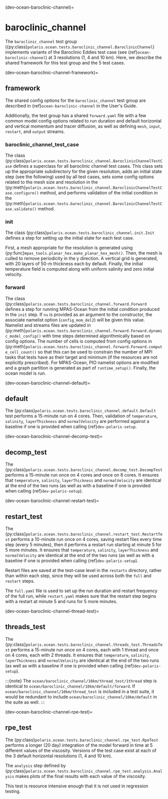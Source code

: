 (dev-ocean-baroclinic-channel)=

# baroclinic_channel

The `baroclinic_channel` test group
({py:class}`polaris.ocean.tests.baroclinic_channel.BaroclinicChannel`)
implements variants of the Baroclinic Eddies test case
(see {ref}`ocean-baroclinic-channel`) at 3 resolutions (1, 4 and 10 km).  Here,
we describe the shared framework for this test group and the 5 test cases.

(dev-ocean-baroclinic-channel-framework)=

## framework

The shared config options for the `baroclinic_channel` test group
are described in {ref}`ocean-baroclinic-channel` in the User's Guide.

Additionally, the test group has a shared `forward.yaml` file with
a few common model config options related to run duration and default 
horizontal  and vertical momentum and tracer diffusion, as well as defining 
`mesh`, `input`, `restart`, and `output` streams.

### baroclinic_channel_test_case

The class {py:class}`polaris.ocean.tests.baroclinic_channel.BaroclinicChannelTestCase`
defines a superclass for all baroclinic channel test cases.  This class sets
up the appropriate subdirectory for the given resolution, adds an initial
state step (see the following) used by all test cases, sets some config options
related to the mesh size and resolution in the
{py:meth}`polaris.ocean.tests.baroclinic_channel.BaroclinicChannelTestCase.configure()`
method, and performs validation of the initial condition in the
{py:meth}`polaris.ocean.tests.baroclinic_channel.BaroclinicChannelTestCase.validate()`
method.

### init

The class {py:class}`polaris.ocean.tests.baroclinic_channel.init.Init`
defines a step for setting up the initial state for each test case.

First, a mesh appropriate for the resolution is generated using
{py:func}`mpas_tools.planar_hex.make_planar_hex_mesh()`.  Then, the mesh is
culled to remove periodicity in the y direction.  A vertical grid is generated,
with 20 layers of 50-m thickness each by default.  Finally, the initial
temperature field is computed along with uniform salinity and zero initial
velocity.

### forward

The class {py:class}`polaris.ocean.tests.baroclinic_channel.forward.Forward`
defines a step for running MPAS-Ocean from the initial condition produced in
the `init` step.  If `nu` is provided as an argument to the
constructor, the associate namelist option (`config_mom_del2`) will be given
this value. Namelist and streams files are updated in
{py:meth}`polaris.ocean.tests.baroclinic_channel.forward.Forward.dynamic_model_config()`
with time steps determined algorithmically based on config options.  The
number of cells is computed from config options in
{py:meth}`polaris.ocean.tests.baroclinic_channel.forward.Forward.compute_cell_count()`
so that this can be used to constrain the number of MPI tasks that tests
have as their target and minimum (if the resources are not explicitly
prescribed).  For MPAS-Ocean, PIO namelist options are modified and a
graph partition is generated as part of `runtime_setup()`.  Finally, the ocean 
model is run.

(dev-ocean-baroclinic-channel-default)=

## default

The {py:class}`polaris.ocean.tests.baroclinic_channel.default.Default`
test performs a 15-minute run on 4 cores.  Then, validation of `temperature`, 
`salinity`, `layerThickness` and `normalVelocity` are performed against a
baseline if one is provided when calling {ref}`dev-polaris-setup`.

(dev-ocean-baroclinic-channel-decomp-test)=

## decomp_test

The {py:class}`polaris.ocean.tests.baroclinic_channel.decomp_test.DecompTest`
performs a 15-minute run once on 4 cores and once on 8 cores.  It
ensures that `temperature`, `salinity`, `layerThickness` and
`normalVelocity` are identical at the end of the two runs (as well as with a
baseline if one is provided when calling {ref}`dev-polaris-setup`).

(dev-ocean-baroclinic-channel-restart-test)=

## restart_test

The {py:class}`polaris.ocean.tests.baroclinic_channel.restart_test.RestartTest`
performs a 10-minute run once on 4 cores, saving restart files every time step
(every 5 minutes), then it performs a restart run starting at minute 5 for 5
more minutes.  It ensures that `temperature`, `salinity`,
`layerThickness` and `normalVelocity` are identical at the end of the two
runs (as well as with a baseline if one is provided when calling
{ref}`dev-polaris-setup`).

Restart files are saved at the test-case level in the `restarts` directory,
rather than within each step, since they will be used across both the `full`
and `restart` steps.

The `full.yaml` file is used to set up the run  duration and restart frequency 
of the full run, while `restart.yaml` makes sure that the restart step begins 
with a restart at minute 5 and runs for 5 more minutes.

(dev-ocean-baroclinic-channel-thread-test)=

## threads_test

The {py:class}`polaris.ocean.tests.baroclinic_channel.threads_test.ThreadsTest`
performs a 15-minute run once on 4 cores, each with 1 thread and once on 4
cores, each with 2 threads.  It ensures that `temperature`, `salinity`,
`layerThickness` and `normalVelocity` are identical at the end of the two
runs (as well as with a baseline if one is provided when calling
{ref}`dev-polaris-setup`).

:::{note}
The `ocean/baroclinic_channel/10km/thread_test/1thread` step is identical 
to `ocean/baroclinic_channel/10km/default/forward`. If
`ocean/baroclinic_channel/10km/thread_test` is included in a test suite, 
it would be redundant to include `ocean/baroclinic_channel/10km/default` in the
suite as well.
:::

(dev-ocean-baroclinic-channel-rpe-test)=

## rpe_test

The {py:class}`polaris.ocean.tests.baroclinic_channel.rpe_test.RpeTest`
performs a longer (20 day) integration of the model forward in time at 5
different values of the viscosity.  Versions of the test case exist at each of
the 3 default horizontal resolutions (1, 4 and 10 km).

The `analysis` step defined by
{py:class}`polaris.ocean.tests.baroclinic_channel.rpe_test.analysis.Analysis`
makes plots of the final results with each value of the viscosity.

This test is resource intensive enough that it is not used in regression
testing.
